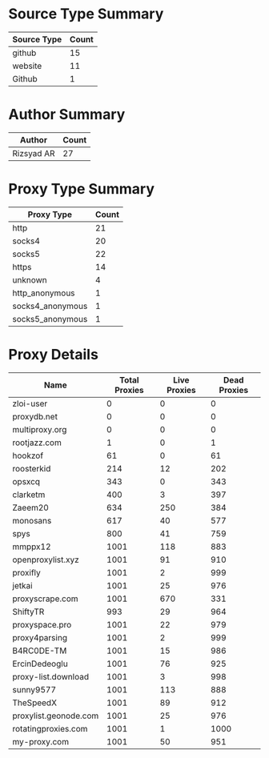 # Source Type Summary

| Source Type | Count |
|-------------|-------|
| github | 15 |
| website | 11 |
| Github | 1 |


# Author Summary

| Author | Count |
|--------|-------|
| Rizsyad AR | 27 |


# Proxy Type Summary

| Proxy Type | Count |
|------------|-------|
| http | 21 |
| socks4 | 20 |
| socks5 | 22 |
| https | 14 |
| unknown | 4 |
| http_anonymous | 1 |
| socks4_anonymous | 1 |
| socks5_anonymous | 1 |


# Proxy Details

| Name | Total Proxies | Live Proxies | Dead Proxies |
|------|---------------|--------------|---------------|
| zloi-user | 0 | 0 | 0 |
| proxydb.net | 0 | 0 | 0 |
| multiproxy.org | 0 | 0 | 0 |
| rootjazz.com | 1 | 0 | 1 |
| hookzof | 61 | 0 | 61 |
| roosterkid | 214 | 12 | 202 |
| opsxcq | 343 | 0 | 343 |
| clarketm | 400 | 3 | 397 |
| Zaeem20 | 634 | 250 | 384 |
| monosans | 617 | 40 | 577 |
| spys | 800 | 41 | 759 |
| mmppx12 | 1001 | 118 | 883 |
| openproxylist.xyz | 1001 | 91 | 910 |
| proxifly | 1001 | 2 | 999 |
| jetkai | 1001 | 25 | 976 |
| proxyscrape.com | 1001 | 670 | 331 |
| ShiftyTR | 993 | 29 | 964 |
| proxyspace.pro | 1001 | 22 | 979 |
| proxy4parsing | 1001 | 2 | 999 |
| B4RC0DE-TM | 1001 | 15 | 986 |
| ErcinDedeoglu | 1001 | 76 | 925 |
| proxy-list.download | 1001 | 3 | 998 |
| sunny9577 | 1001 | 113 | 888 |
| TheSpeedX | 1001 | 89 | 912 |
| proxylist.geonode.com | 1001 | 25 | 976 |
| rotatingproxies.com | 1001 | 1 | 1000 |
| my-proxy.com | 1001 | 50 | 951 |
